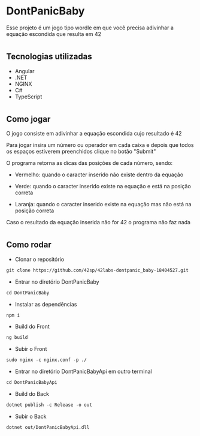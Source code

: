 # DontPanicBaby

Esse projeto é um jogo tipo wordle em que você precisa adivinhar a equação escondida que resulta em 42
#
## Tecnologias utilizadas
- Angular
- .NET
- NGINX
- C#
- TypeScript
#

## Como jogar

O jogo consiste em adivinhar a equação escondida cujo resultado é 42

Para jogar insira um número ou operador em cada caixa
e depois que todos os espaços estiverem preenchidos clique no botão "Submit"

O programa retorna as dicas das posições de cada número, sendo:

- Vermelho: quando o caracter inserido não existe dentro da equação

- Verde: quando o caracter inserido existe na equação e está na posição correta

- Laranja: quando o caracter inserido existe na equação mas não está na posição correta

Caso o resultado da equação inserida não for 42 o programa não faz nada
#

## Como rodar

- Clonar o repositório
```txt
git clone https://github.com/42sp/42labs-dontpanic_baby-18404527.git
```
- Entrar no diretório DontPanicBaby
```txt
cd DontPanicBaby
```
- Instalar as dependências
```txt
npm i
```
- Build do Front
```txt
ng build
```
- Subir o Front
```txt
sudo nginx -c nginx.conf -p ./
```
- Entrar no diretório DontPanicBabyApi em outro terminal
```txt
cd DontPanicBabyApi
```
- Build do Back
```txt
dotnet publish -c Release -o out
```
- Subir o Back
```txt
dotnet out/DontPanicBabyApi.dll
```
